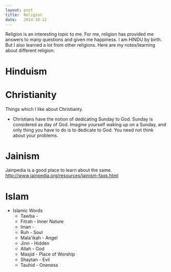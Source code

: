 ```yaml
---
layout: post
title:  Religion
date:   2014-10-12
---
```



Religion is an interesting topic to me. For me, religion has provided me answers
to many questions and given me happiness. I am HINDU by birth. But I also
learned a lot from other religions. Here are my notes/learning about different
religion:

# Hinduism
# Christianity

Things which I like about Christianty. 

* Christians have the notion of dedicating Sunday to God. Sunday is considered
as day of God. Imagine yourself waking up on a Sunday, and only thing you have
to do is to dedicate to God. You need not think about your problems.

# Jainism

Jainpedia is a good place to learn about the same.
http://www.jainpedia.org/resources/jainism-faqs.html

# Islam

* Islamic Words
  * Tawba     - 
  * Fitrah    - Inner Nature
  * Iman      - 
  * Ruh       - Soul
  * Mala'ikah - Angel
  * Jinn      - Hidden
  * Allah     - God
  * Masjid    - Place of Worship
  * Shaytan   - Evil
  * Tauhid    - Oneness
